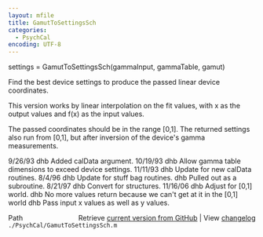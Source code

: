 ```yaml
---
layout: mfile
title: GamutToSettingsSch
categories:
  - PsychCal
encoding: UTF-8
---
```


settings = GamutToSettingsSch\(gammaInput, gammaTable, gamut\)

Find the best device settings to produce
the passed linear device coordinates.

This version works by linear interpolation on the fit values,
with x as the output values and f\(x\) as the input values.

The passed coordinates should be in the range \[0,1\].
The returned settings also run from \[0,1\], but after
inversion of the device's gamma measurements.

9/26/93    dhb   Added calData argument.
10/19/93   dhb   Allow gamma table dimensions to exceed device settings.
11/11/93   dhb   Update for new calData routines.
8/4/96     dhb   Update for stuff bag routines.
           dhb   Pulled out as a subroutine.
8/21/97  dhb   Convert for structures.
11/16/06   dhb   Adjust for \[0,1\] world.
           dhb   No more values return because we can't get at it in the \[0,1\] world
           dhb   Pass input x values as well as y values.


<div class="code_header" style="text-align:right;">
  <span style="float:left;">Path&nbsp;&nbsp;</span> <span class="counter">Retrieve <a href=
  "https://raw.github.com/Psychtoolbox-3/Psychtoolbox-3/beta/./PsychCal/GamutToSettingsSch.m">current version from GitHub</a> | View <a href=
  "https://github.com/Psychtoolbox-3/Psychtoolbox-3/commits/beta/./PsychCal/GamutToSettingsSch.m">changelog</a></span>
</div>
<div class="code">
  <code>./PsychCal/GamutToSettingsSch.m</code>
</div>
